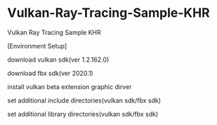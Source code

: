 # Vulkan-Ray-Tracing-Sample-KHR
Vulkan Ray Tracing Sample KHR

[Environment Setup]

download vulkan sdk(ver 1.2.162.0)

download fbx sdk(ver 2020.1)

install vulkan beta extension graphic dirver

set additional include directories(vulkan sdk/fbx sdk)

set additional library directories(vulkan sdk/fbx sdk)
